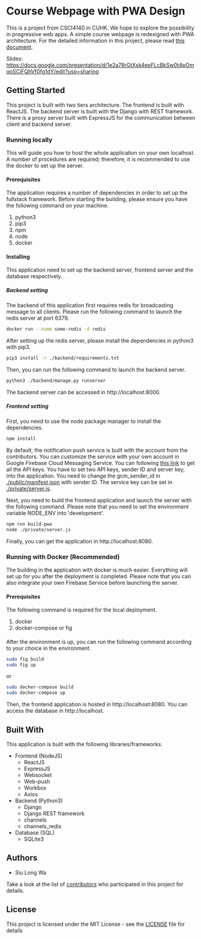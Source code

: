 # Course Webpage with PWA Design
This is a project from CSCI4140 in CUHK. We hope to explore the possibility in progressive web apps. A simple course webpage is redesigned with PWA architecture. For the detailed information in this project, please read [this document](./information.md).

Slides: https://docs.google.com/presentation/d/1e2a78rGtXsk4epFLcBkSw0t4pOmqoSCiFQhVf0fg1dY/edit?usp=sharing
## Getting Started
This project is built with two tiers architecture. The frontend is built with ReactJS. The backend server is built with the Django with REST framework. There is a proxy server built with ExpressJS for the communication between client and backend server.
### Running locally
This will guide you how to host the whole application on your own localhost. A number of procedures are required; therefore, it is recommended to use the docker to set up the server.
#### Prerequisites
The application requires a number of dependencies in order to set up the fullstack framework. Before starting the building, please ensure you have the following command on your machine.
1. python3
2. pip3
3. npm
4. node
5. docker
#### Installing
This application need to set up the backend server, frontend server and the database respectively. 
##### Backend setting
The backend of this application first requires redis for broadcasting message to all clients. Please run the following command to launch the redis server at port 6379.
```bash
docker run --name some-redis -d redis
``` 
After setting up the redis server, please install the dependencies in python3 with pip3.
```bash
pip3 install -r ./backend/requirements.txt
```
Then, you can run the following command to launch the backend server.
```bash
python3 ./backend/manage.py runserver
```
The backend server can be accessed in http://localhost:8000.
##### Frontend setting
First, you need to use the node package manager to install the dependencies.
```bash
npm install
```
By default, the notification push service is built with the account from the contributors. You can customize the service with your own account in Google Firebase Cloud Messaging Service.
You can following [this link](https://firebase.google.com/docs/cloud-messaging/js/client) to get all the API keys. You have to set two API keys, sender ID and server key, into the application. You need to change the gcm_sender_id in [./public/manifest.json](,/public/manifest.json) with sender ID. The service key can be set in [./private/server.js](./private/server.js).

Next, you need to build the frontend application and launch the server with the following command. Please note that you need to set the environment variable NODE_ENV into 'development'.
```bash
npm run build-pwa
node ./private/server.js
```
Finally, you can get the application in http://localhost:8080. 

### Running with Docker (Recommended)
The building in the application with docker is much easier. Everything will set up for you after the deployment is completed. Please note that you can also integrate your own Firebase Service before launching the server.
#### Prerequisites
The following command is required for the local deployment.
1. docker
2. docker-compose or fig
#### 
After the environment is up, you can run the following command according to your choice in the environment.
```bash
sudo fig build
sudo fig up
```
or
```bash
sudo docker-compose build
sudo docker-compose up
```
Then, the frontend application is hosted in http://localhost:8080. You can access the database in http://localhost. 
## Built With
This application is built with the following libraries/frameworks.
* Frontend (NodeJS)
    * ReactJS
    * ExpressJS
    * Websocket
    * Web-push
    * Workbox
    * Axios
* Backend (Python3)
    * Django
    * Django REST framework
    * channels
    * channels_redis
* Database (SQL)
    * SQLite3
## Authors
* Siu Long Wa

Take a look at the list of [contributors](https://github.com/RyanSiu1995/Course_Webpage_PWA_Client/graphs/contributors) who participated in this project for details.
## License
This project is licensed under the MIT License - see the [LICENSE](LICENSE) file for details

